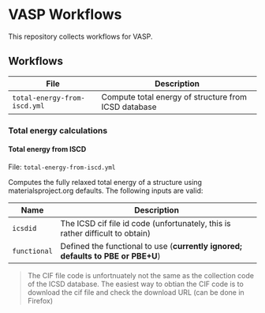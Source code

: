 # VASP Workflows

This repository collects workflows for VASP.

## Workflows

| File                         | Description                                          |
| ---------------------------- | ---------------------------------------------------- |
| `total-energy-from-iscd.yml` | Compute total energy of structure from ICSD database |

### Total energy calculations

#### Total energy from ISCD

File: `total-energy-from-iscd.yml`

Computes the fully relaxed total energy of a structure using materialsproject.org defaults.
The following inputs are valid:

| Name         | Description                                                                     |
| ------------ | ------------------------------------------------------------------------------- |
| `icsdid`     | The ICSD cif file id code (unfortunately, this is rather difficult to obtain)   |
| `functional` | Defined the functional to use (**currently ignored; defaults to PBE or PBE+U**) |

> The CIF file code is unfortnuately not the same as the collection code of the ICSD database. The easiest
> way to obtian the CIF code is to download the cif file and check the download URL (can be done in Firefox)

